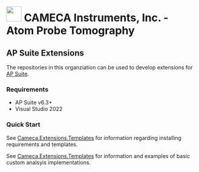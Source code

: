 # <img src="https://user-images.githubusercontent.com/92824978/180858859-8905c2c5-16e0-45b3-aac7-190e7fe3fb2f.png" width="40" height="40"> CAMECA Instruments, Inc. - Atom Probe Tomography

## AP Suite Extensions
The repositories in this organziation can be used to develop extensions for [AP Suite](https://www.cameca.com/service/software/apsuite).

### Requirements
- AP Suite v6.3+
- Visual Studio 2022

### Quick Start
See [Cameca.Extensions.Templates](https://github.com/CamecaAPT/cameca-extensions-templates#camecaextensionstemplates) for information regarding installing requirements and templates.

See [Cameca.Extensions.Templates](https://github.com/CamecaAPT/cameca-extensions-templates#camecaextensionstemplates) for information and examples of basic custom analsyis implementations. 
